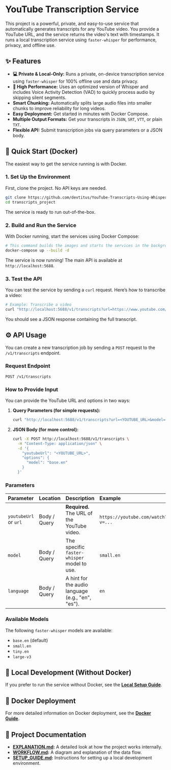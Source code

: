 # YouTube Transcription Service

This project is a powerful, private, and easy-to-use service that automatically generates transcripts for any YouTube video. You provide a YouTube URL, and the service returns the video's text with timestamps. It runs a local transcription service using `faster-whisper` for performance, privacy, and offline use.

## ✨ Features

- **💻 Private & Local-Only:** Runs a private, on-device transcription service using `faster-whisper` for 100% offline use and data privacy.
- **🚀 High Performance:** Uses an optimized version of Whisper and includes Voice Activity Detection (VAD) to quickly process audio by skipping silent segments.
- **Smart Chunking:** Automatically splits large audio files into smaller chunks to improve reliability for long videos.
- **Easy Deployment:** Get started in minutes with Docker Compose.
- **Multiple Output Formats:** Get your transcripts in `JSON`, `SRT`, `VTT`, or plain `TXT`.
- **Flexible API:** Submit transcription jobs via query parameters or a JSON body.

## 🚀 Quick Start (Docker)

The easiest way to get the service running is with Docker.

### 1. **Set Up the Environment**

First, clone the project. No API keys are needed.

```bash
git clone https://github.com/devtitus/YouTube-Transcripts-Using-Whisper.git
cd transcripts_project
```

The service is ready to run out-of-the-box.

### 2. **Build and Run the Service**

With Docker running, start the services using Docker Compose:

```bash
# This command builds the images and starts the services in the background.
docker-compose up --build -d
```

The service is now running! The main API is available at `http://localhost:5688`.

### 3. **Test the API**

You can test the service by sending a `curl` request. Here’s how to transcribe a video:

```bash
# Example: Transcribe a video
curl "http://localhost:5688/v1/transcripts?url=https://www.youtube.com/watch?v=dQw4w9WgXcQ"
```

You should see a JSON response containing the full transcript.

## ⚙️ API Usage

You can create a new transcription job by sending a `POST` request to the `/v1/transcripts` endpoint.

### Request Endpoint

`POST /v1/transcripts`

### How to Provide Input

You can provide the YouTube URL and options in two ways:

1.  **Query Parameters (for simple requests):**

    ```bash
    curl "http://localhost:5688/v1/transcripts?url=<YOUTUBE_URL>&model=base.en"
    ```

2.  **JSON Body (for more control):**

    ```bash
    curl -X POST http://localhost:5688/v1/transcripts \
      -H "Content-Type: application/json" \
      -d '{
        "youtubeUrl": "<YOUTUBE_URL>",
        "options": {
          "model": "base.en"
        }
      }'
    ```

### Parameters

| Parameter             | Location     | Description                                       | Example                           |
| :-------------------- | :----------- | :------------------------------------------------ | :-------------------------------- |
| `youtubeUrl` or `url` | Body / Query | **Required.** The URL of the YouTube video.       | `https://youtube.com/watch?v=...` |
| `model`               | Body / Query | The specific `faster-whisper` model to use.       | `small.en`                        |
| `language`            | Body / Query | A hint for the audio language (e.g., "en", "es"). | `en`                              |

### Available Models

The following `faster-whisper` models are available:

- `base.en` (default)
- `small.en`
- `tiny.en`
- `large-v3`

## 🔧 Local Development (Without Docker)

If you prefer to run the service without Docker, see the [**Local Setup Guide**](./SETUP_GUIDE.md).

## 🐳 Docker Deployment

For more detailed information on Docker deployment, see the [**Docker Guide**](./README.docker.md).

## 📄 Project Documentation

- **[EXPLANATION.md](./EXPLANATION.md):** A detailed look at how the project works internally.
- **[WORKFLOW.md](./WORKFLOW.md):** A diagram and explanation of the data flow.
- **[SETUP_GUIDE.md](./SETUP_GUIDE.md):** Instructions for setting up a local development environment.
